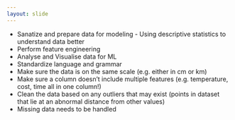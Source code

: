 ```yaml
---
layout: slide
---
```

- Sanatize and prepare data for modeling - Using descriptive statistics to understand data better
- Perform feature engineering
- Analyse and Visualise data for ML
- Standardize language and grammar
- Make sure the data is on the same scale (e.g. either in cm or km)
- Make sure a column doesn’t include multiple features (e.g. temperature, cost, time all in one column!)
- Clean the data based on any outliers that may exist (points in dataset that lie at an abnormal distance from other values)
- Missing data needs to be handled


